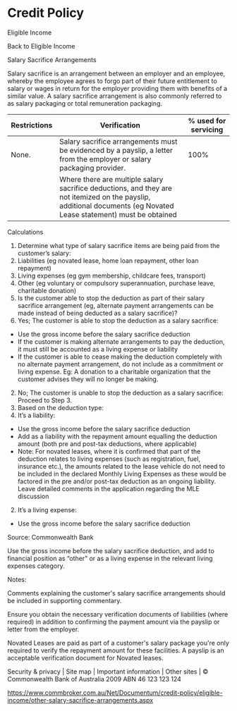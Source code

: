 # Credit Policy

Eligible Income

Back to Eligible Income

Salary Sacrifice Arrangements

Salary sacrifice is an arrangement between an employer and an employee, whereby the employee agrees to forgo part of their future entitlement to salary or wages in return for the employer providing them with benefits of a similar value. A salary sacrifice arrangement is also commonly referred to as salary packaging or total remuneration packaging.

|Restrictions|Verification|% used for servicing|
|---|---|---|
|None.|Salary sacrifice arrangements must be evidenced by a payslip, a letter from the employer or salary packaging provider.|100%|
| |Where there are multiple salary sacrifice deductions, and they are not itemized on the payslip, additional documents (eg Novated Lease statement) must be obtained| |

Calculations

1. Determine what type of salary sacrifice items are being paid from the customer’s salary:
1. Liabilities (eg novated lease, home loan repayment, other loan repayment)
2. Living expenses (eg gym membership, childcare fees, transport)
3. Other (eg voluntary or compulsory superannuation, purchase leave, charitable donation)
2. Is the customer able to stop the deduction as part of their salary sacrifice arrangement (eg, alternate payment arrangements can be made instead of being deducted as a salary sacrifice)?
1. Yes; The customer is able to stop the deduction as a salary sacrifice:
- Use the gross income before the salary sacrifice deduction
- If the customer is making alternate arrangements to pay the deduction, it must still be accounted as a living expense or liability
- If the customer is able to cease making the deduction completely with no alternate payment arrangement, do not include as a commitment or living expense. Eg: A donation to a charitable organization that the customer advises they will no longer be making.
2. No; The customer is unable to stop the deduction as a salary sacrifice: Proceed to Step 3.
3. Based on the deduction type:
1. It’s a liability:
- Use the gross income before the salary sacrifice deduction
- Add as a liability with the repayment amount equalling the deduction amount (both pre and post-tax deductions, where applicable)
- Note: For novated leases, where it is confirmed that part of the deduction relates to living expenses (such as registration, fuel, insurance etc.), the amounts related to the lease vehicle do not need to be included in the declared Monthly Living Expenses as these would be factored in the pre and/or post-tax deduction as an ongoing liability. Leave detailed comments in the application regarding the MLE discussion
2. It’s a living expense:
- Use the gross income before the salary sacrifice deduction

Source: Commonwealth Bank

Use the gross income before the salary sacrifice deduction, and add to financial position as “other” or as a living expense in the relevant living expenses category.

Notes:

Comments explaining the customer's salary sacrifice arrangements should be included in supporting commentary.

Ensure you obtain the necessary verification documents of liabilities (where required) in addition to confirming the payment amount via the payslip or letter from the employer.

Novated Leases are paid as part of a customer's salary package you're only required to verify the repayment amount for these facilities. A payslip is an acceptable verification document for Novated leases.

Security & privacy | Site map | Important information | Other sites | © Commonwealth Bank of Australia 2009 ABN 46 123 123 124

https://www.commbroker.com.au/Net/Documentum/credit-policy/eligible-income/other-salary-sacrifice-arrangements.aspx